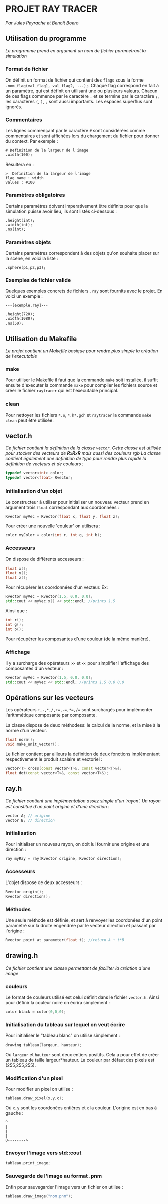 # PROJET RAY TRACER

_Par Jules Peyrache et Benoît Boero_

## Utilisation du programme
_Le programme prend en argument un nom de fichier parametrant la simulation_

### Format de fichier
On définit un format de fichier qui contient des `flags` sous la forme `.nom_flag(val_flag1, val_flag2, ...);`. Chaque flag correspond en fait à un paramètre, qui est définit en utilisant une ou plusieurs valeurs. Chacun de ces flags commence par le caractère `.` et se termine par le caractère `;`, les caractères `(`, `)`, `,` sont aussi importants. Les espaces superflus sont ignorés.

### Commentaires
Les lignes commençant par le caractère `#` sont considérées comme commentaires et sont affichées lors du chargement du fichier pour donner du context. Par exemple :

```
# Definition de la largeur de l'image
.width(100);
```

Résultera en :

```
>  Definition de la largeur de l'image
flag name : width
values : #100
```

### Paramètres obligatoires
Certains paramètres doivent imperativement être définits pour que la simulation puisse avoir lieu, ils sont listés ci-dessous :

```
.height(int);
.width(int);
.ns(int);
```

### Paramètres objets
Certains paramètres correspondent à des objets qu'on souhaite placer sur la scène, en voici la liste :
```
.sphere(p1,p2,p3);
```

### Exemples de fichier valide
Quelques exemples concrets de fichiers `.ray` sont fournits avec le projet. En voici un exemple :

```
---[exemple.ray]---

.height(720);
.width(1080);
.ns(50);
```

## Utilisation du Makefile
_Le projet contient un Makefile basique pour rendre plus simple la création de l'executable_

### make
Pour utiliser le Makefile il faut que la commande `make` soit installée, il suffit ensuite d'executer la commande `make` pour compiler les fichiers source et créer le fichier `raytracer` qui est l'executable principal.

### clean
Pour nettoyer les fichiers `*.o`, `*.h*.gch` et `raytracer` la commande `make clean` peut être utilisée. 

## vector.h
_Ce fichier contient la definition de la classe `vector`. Cette classe est utilisée pour stocker des vecteurs de **R**x**R**x**R** mais aussi des couleurs rgb_
_La classe contient également une définition de type pour rendre plus rapide la definition de vecteurs et de couleurs :_

```c++
typedef vector<int> color;
typedef vector<float> Rvector;
```

### Initialisation d'un objet
Le constructeur à utiliser pour initialiser un nouveau vecteur prend en argument trois `float` correspondant aux coordonnées :
```c++
Rvector myVec = Rvector(float x, float y, float z);
```
Pour créer une nouvelle 'couleur' on utilisera :
```c++
color myColor = color(int r, int g, int b);
```

### Accesseurs
On dispose de différents accesseurs :
```c++
float x();
float y();
float z();
```
Pour récupérer les coordonnées d'un vecteur.
Ex:
```c++
Rvector myVec = Rvector(1.5, 0.0, 0.0);
std::cout << myVec.x() << std::endl; //prints 1.5
```

Ainsi que :
```c++
int r();
int g();
int b();
```
Pour récupérer les composantes d'une couleur (de la même manière).

### Affichage
Il y a surcharge des opérateurs `>>` et `<<` pour simplifier l'affichage des composantes d'un vecteur :

```c++
Rvector myVec = Rvector(1.5, 0.0, 0.0);
std::cout << myVec << std::endl; //prints 1.5 0.0 0.0
```

## Opérations sur les vecteurs
Les opérateurs `+,-,*,/,+=,-=,*=,/=` sont surchargés pour implémenter l'arithmétique composante par composante. 

La classe dispose de deux méthodess: le calcul de la norme, et la mise à la norme d'un vecteur.

```c++
float norm();
void make_unit_vector();

```


Le fichier contient par ailleurs la definition de deux fonctions implémentant respectivement le produit scalaire et vectoriel :

```c++
vector<T> cross(const vector<T>&, const vector<T>&);
float dot(const vector<T>&, const vector<T>&);
```

## ray.h
_Ce fichier contient une implémentation assez simple d'un 'rayon'. Un rayon est constitué d'un point origine et d'une direction :_
```c++
vector A; // origine
vector B; // direction
```

### Initialisation
Pour initialiser un nouveau rayon, on doit lui fournir une origine et une direction :
```c++
ray myRay = ray(Rvector origine, Rvector direction);
```

### Accesseurs
L'objet dispose de deux accesseurs :
```c++
Rvector origin();
Rvector direction();
```

### Méthodes
Une seule méthode est définie, et sert à renvoyer les coordonées d'un point paramétré sur la droite engendrée par le vecteur direction et passant par l'origine :
```c++
Rvector point_at_parameter(float t); //return A + t*B
```

## drawing.h
_Ce fichier contient une classe permettant de faciliter la création d'une image_

### couleurs
Le format de couleurs utilisé est celui définit dans le fichier `vector.h`.
Ainsi pour définir la couleur noire on écrira simplement :

```c++
color black = color(0,0,0);
```

### Initialisation du tableau sur lequel on veut écrire
Pour initialiser le "tableau blanc" on utilise simplement :
```c++
drawing tableau(largeur, hauteur);
```
Où `largeur` et `hauteur` sont deux entiers positifs. Cela a pour effet de créer un tableau de taille largeur*hauteur.
La couleur par défaut des pixels est (255,255,255).

### Modification d'un pixel
Pour modifier un pixel on utilise :
```c++
tableau.draw_pixel(x,y,c);
```
Où `x,y` sont les coordonées entières et `c` la couleur. L'origine est en bas à gauche :
```
^
|
|
|
0-------->

```

### Envoyer l'image vers std::cout
```c++
tableau.print_image;
```

### Sauvegarde de l'image au format .pnm
Enfin pour sauvegarder l'image vers un fichier on utilise :
```c++
tableau.draw_image("nom.pnm");
```

